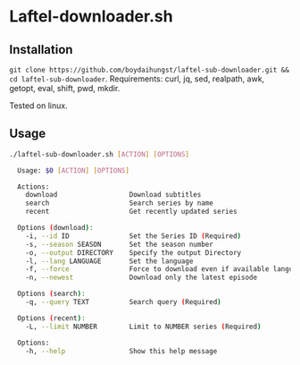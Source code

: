# Laftel-downloader.sh

## Installation

`git clone https://github.com/boydaihungst/laftel-sub-downloader.git && cd laftel-sub-downloader`.
Requirements: curl, jq, sed, realpath, awk, getopt, eval, shift, pwd, mkdir.

Tested on linux.

## Usage

```bash
./laftel-sub-downloader.sh [ACTION] [OPTIONS]
```

```bash
  Usage: $0 [ACTION] [OPTIONS]

  Actions:
    download                  Download subtitles
    search                    Search series by name
    recent                    Get recently updated series

  Options (download):
    -i, --id ID               Set the Series ID (Required)
    -s, --season SEASON       Set the season number
    -o, --output DIRECTORY    Specify the output Directory
    -l, --lang LANGUAGE       Set the language
    -f, --force               Force to download even if available languages shows "No languages available"
    -n, --newest              Download only the latest episode

  Options (search):
    -q, --query TEXT          Search query (Required)

  Options (recent):
    -L, --limit NUMBER        Limit to NUMBER series (Required)

  Options:
    -h, --help                Show this help message

```
